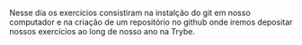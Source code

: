 Nesse dia os exercícios consistiram na instalção do git em nosso computador e na
criação de um repositório no github onde iremos depositar nossos exercícios ao
long de nosso ano na Trybe.
